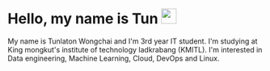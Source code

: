 # Hello, my name is Tun <img src="https://raw.githubusercontent.com/MartinHeinz/MartinHeinz/master/wave.gif" width="30px">

My name is Tunlaton Wongchai and I'm 3rd year IT student. I'm studying at King mongkut's institute of technology ladkrabang (KMITL).
I'm interested in Data engineering, Machine Learning, Cloud, DevOps and Linux.


